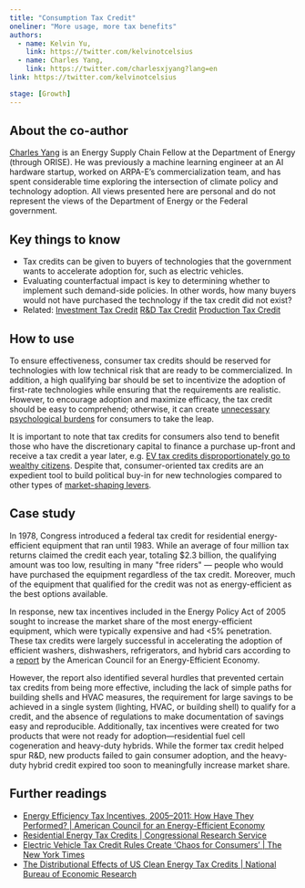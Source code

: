 ```yaml
---
title: "Consumption Tax Credit"
oneliner: "More usage, more tax benefits"
authors:
  - name: Kelvin Yu,
    link: https://twitter.com/kelvinotcelsius
  - name: Charles Yang,
    link: https://twitter.com/charlesxjyang?lang=en
link: https://twitter.com/kelvinotcelsius

stage: [Growth]
---
```


## About the co-author

[Charles Yang](https://www.linkedin.com/in/charlesxjyang/) is an Energy Supply Chain Fellow at the Department of Energy (through ORISE). He was previously a machine learning engineer at an AI hardware startup, worked on ARPA-E’s commercialization team, and has spent considerable time exploring the intersection of climate policy and technology adoption. All views presented here are personal and do not represent the views of the Department of Energy or the Federal government.

## Key things to know

- Tax credits can be given to buyers of technologies that the government wants to accelerate adoption for, such as electric vehicles.
- Evaluating counterfactual impact is key to determining whether to implement such demand-side policies. In other words, how many buyers would not have purchased the technology if the tax credit did not exist?
- Related: [Investment Tax Credit](https://www.notion.so/Investment-Tax-Credit-a418333113254f84ac8aa7eae2cc60ca?pvs=21) [R&D Tax Credit](https://www.notion.so/R-D-Tax-Credit-73fa63dfb85940dab106393744e60bbd?pvs=21) [Production Tax Credit](https://www.notion.so/Production-Tax-Credit-a5ace75613374b84b0c635ad3db741a7?pvs=21)

## How to use

To ensure effectiveness, consumer tax credits should be reserved for technologies with low technical risk that are ready to be commercialized. In addition, a high qualifying bar should be set to incentivize the adoption of first-rate technologies while ensuring that the requirements are realistic. However, to encourage adoption and maximize efficacy, the tax credit should be easy to comprehend; otherwise, it can create [unnecessary psychological burdens](https://www.nytimes.com/2023/04/20/business/electric-vehicle-tax-credits-consumers.html) for consumers to take the leap.

It is important to note that tax credits for consumers also tend to benefit those who have the discretionary capital to finance a purchase up-front and receive a tax credit a year later, e.g. [EV tax credits disproportionately go to wealthy citizens](https://www.nber.org/system/files/working_papers/w21437/w21437.pdf). Despite that, consumer-oriented tax credits are an expedient tool to build political buy-in for new technologies compared to other types of [market-shaping levers](https://www.notion.so/Consumption-Tax-Credit-10656289002341d394b11bd12271bbe0?pvs=21).

## Case study

In 1978, Congress introduced a federal tax credit for residential energy-efficient equipment that ran until 1983. While an average of four million tax returns claimed the credit each year, totaling $2.3 billion, the qualifying amount was too low, resulting in many "free riders" — people who would have purchased the equipment regardless of the tax credit. Moreover, much of the equipment that qualified for the credit was not as energy-efficient as the best options available.

In response, new tax incentives included in the Energy Policy Act of 2005 sought to increase the market share of the most energy-efficient equipment, which were typically expensive and had <5% penetration. These tax credits were largely successful in accelerating the adoption of efficient washers, dishwashers, refrigerators, and hybrid cars according to a [report](https://www.aceee.org/files/pdf/white-paper/Tax%20incentive%20white%20paper.pdf) by the American Council for an Energy-Efficient Economy.

However, the report also identified several hurdles that prevented certain tax credits from being more effective, including the lack of simple paths for building shells and HVAC measures, the requirement for large savings to be achieved in a single system (lighting, HVAC, or building shell) to qualify for a credit, and the absence of regulations to make documentation of savings easy and reproducible. Additionally, tax incentives were created for two products that were not ready for adoption—residential fuel cell cogeneration and heavy-duty hybrids. While the former tax credit helped spur R&D, new products failed to gain consumer adoption, and the heavy-duty hybrid credit expired too soon to meaningfully increase market share.

## Further readings

- [Energy Efficiency Tax Incentives, 2005–2011: How Have They Performed? | American Council for an Energy-Efficient Economy](https://www.aceee.org/sites/default/files/pdf/white-paper/Tax%20incentive%20white%20paper.pdf)
- [Residential Energy Tax Credits | Congressional Research Service](https://sgp.fas.org/crs/misc/R42089.pdf)
- [Electric Vehicle Tax Credit Rules Create ‘Chaos for Consumers’ | The New York Times](https://www.nytimes.com/2023/04/20/business/electric-vehicle-tax-credits-consumers.html)
- [The Distributional Effects of US Clean Energy Tax Credits | National Bureau of Economic Research](https://www.nber.org/system/files/working_papers/w21437/w21437.pdf)

